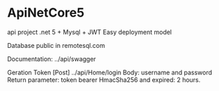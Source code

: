 # ApiNetCore5
api project .net 5 + Mysql + JWT
Easy deployment model

Database public in remotesql.com

Documentation:
../api/swagger

Geration Token
[Post]
../api/Home/login
Body: username and password
Return parameter: token bearer HmacSha256 and expired: 2 hours.
